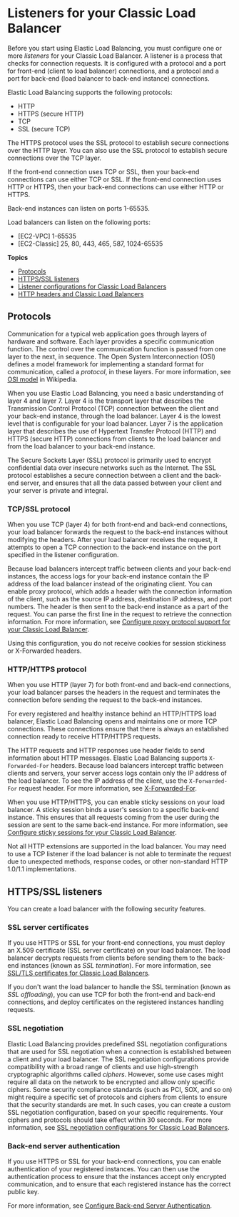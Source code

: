 # Listeners for your Classic Load Balancer<a name="elb-listener-config"></a>

Before you start using Elastic Load Balancing, you must configure one or more *listeners* for your Classic Load Balancer\. A listener is a process that checks for connection requests\. It is configured with a protocol and a port for front\-end \(client to load balancer\) connections, and a protocol and a port for back\-end \(load balancer to back\-end instance\) connections\.

Elastic Load Balancing supports the following protocols:
+ HTTP
+ HTTPS \(secure HTTP\)
+ TCP
+ SSL \(secure TCP\)

The HTTPS protocol uses the SSL protocol to establish secure connections over the HTTP layer\. You can also use the SSL protocol to establish secure connections over the TCP layer\.

If the front\-end connection uses TCP or SSL, then your back\-end connections can use either TCP or SSL\. If the front\-end connection uses HTTP or HTTPS, then your back\-end connections can use either HTTP or HTTPS\.

Back\-end instances can listen on ports 1\-65535\.

Load balancers can listen on the following ports:
+ \[EC2\-VPC\] 1\-65535
+ \[EC2\-Classic\] 25, 80, 443, 465, 587, 1024\-65535

**Topics**
+ [Protocols](#elb-listener-protocols)
+ [HTTPS/SSL listeners](#https-ssl-listeners)
+ [Listener configurations for Classic Load Balancers](using-elb-listenerconfig-quickref.md)
+ [HTTP headers and Classic Load Balancers](x-forwarded-headers.md)

## Protocols<a name="elb-listener-protocols"></a>

Communication for a typical web application goes through layers of hardware and software\. Each layer provides a specific communication function\. The control over the communication function is passed from one layer to the next, in sequence\. The Open System Interconnection \(OSI\) defines a model framework for implementing a standard format for communication, called a *protocol*, in these layers\. For more information, see [OSI model](http://en.wikipedia.org/wiki/OSI_model) in Wikipedia\.

When you use Elastic Load Balancing, you need a basic understanding of layer 4 and layer 7\. Layer 4 is the transport layer that describes the Transmission Control Protocol \(TCP\) connection between the client and your back\-end instance, through the load balancer\. Layer 4 is the lowest level that is configurable for your load balancer\. Layer 7 is the application layer that describes the use of Hypertext Transfer Protocol \(HTTP\) and HTTPS \(secure HTTP\) connections from clients to the load balancer and from the load balancer to your back\-end instance\.

The Secure Sockets Layer \(SSL\) protocol is primarily used to encrypt confidential data over insecure networks such as the Internet\. The SSL protocol establishes a secure connection between a client and the back\-end server, and ensures that all the data passed between your client and your server is private and integral\.

### TCP/SSL protocol<a name="using-elb-tcp-layer4"></a>

When you use TCP \(layer 4\) for both front\-end and back\-end connections, your load balancer forwards the request to the back\-end instances without modifying the headers\. After your load balancer receives the request, it attempts to open a TCP connection to the back\-end instance on the port specified in the listener configuration\.

Because load balancers intercept traffic between clients and your back\-end instances, the access logs for your back\-end instance contain the IP address of the load balancer instead of the originating client\. You can enable proxy protocol, which adds a header with the connection information of the client, such as the source IP address, destination IP address, and port numbers\. The header is then sent to the back\-end instance as a part of the request\. You can parse the first line in the request to retrieve the connection information\. For more information, see [Configure proxy protocol support for your Classic Load Balancer](enable-proxy-protocol.md)\.

Using this configuration, you do not receive cookies for session stickiness or X\-Forwarded headers\.

### HTTP/HTTPS protocol<a name="using-elb-http-layer7"></a>

When you use HTTP \(layer 7\) for both front\-end and back\-end connections, your load balancer parses the headers in the request and terminates the connection before sending the request to the back\-end instances\.

For every registered and healthy instance behind an HTTP/HTTPS load balancer, Elastic Load Balancing opens and maintains one or more TCP connections\. These connections ensure that there is always an established connection ready to receive HTTP/HTTPS requests\.

The HTTP requests and HTTP responses use header fields to send information about HTTP messages\. Elastic Load Balancing supports `X-Forwarded-For` headers\. Because load balancers intercept traffic between clients and servers, your server access logs contain only the IP address of the load balancer\. To see the IP address of the client, use the `X-Forwarded-For` request header\. For more information, see [X\-Forwarded\-For](x-forwarded-headers.md#x-forwarded-for)\.

When you use HTTP/HTTPS, you can enable sticky sessions on your load balancer\. A sticky session binds a user's session to a specific back\-end instance\. This ensures that all requests coming from the user during the session are sent to the same back\-end instance\. For more information, see [Configure sticky sessions for your Classic Load Balancer](elb-sticky-sessions.md)\.

Not all HTTP extensions are supported in the load balancer\. You may need to use a TCP listener if the load balancer is not able to terminate the request due to unexpected methods, response codes, or other non\-standard HTTP 1\.0/1\.1 implementations\.

## HTTPS/SSL listeners<a name="https-ssl-listeners"></a>

You can create a load balancer with the following security features\.

### SSL server certificates<a name="ssl-cert"></a>

If you use HTTPS or SSL for your front\-end connections, you must deploy an X\.509 certificate \(SSL server certificate\) on your load balancer\. The load balancer decrypts requests from clients before sending them to the back\-end instances \(known as *SSL termination*\)\. For more information, see [SSL/TLS certificates for Classic Load Balancers](ssl-server-cert.md)\.

If you don't want the load balancer to handle the SSL termination \(known as *SSL offloading*\), you can use TCP for both the front\-end and back\-end connections, and deploy certificates on the registered instances handling requests\.

### SSL negotiation<a name="using-elb-cipher-settings"></a>

Elastic Load Balancing provides predefined SSL negotiation configurations that are used for SSL negotiation when a connection is established between a client and your load balancer\. The SSL negotiation configurations provide compatibility with a broad range of clients and use high\-strength cryptographic algorithms called *ciphers*\. However, some use cases might require all data on the network to be encrypted and allow only specific ciphers\. Some security compliance standards \(such as PCI, SOX, and so on\) might require a specific set of protocols and ciphers from clients to ensure that the security standards are met\. In such cases, you can create a custom SSL negotiation configuration, based on your specific requirements\. Your ciphers and protocols should take effect within 30 seconds\. For more information, see [SSL negotiation configurations for Classic Load Balancers](elb-ssl-security-policy.md)\.

### Back\-end server authentication<a name="using-elb-backend-auth"></a>

If you use HTTPS or SSL for your back\-end connections, you can enable authentication of your registered instances\. You can then use the authentication process to ensure that the instances accept only encrypted communication, and to ensure that each registered instance has the correct public key\.

For more information, see [Configure Back\-end Server Authentication](elb-create-https-ssl-load-balancer.md#configure_backendauth_clt)\.